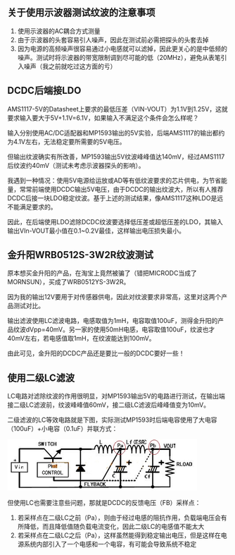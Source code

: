 <!---title:DCDC纹波小实验-->
<!---keywords:电路-->
<!---date:old-->

## 关于使用示波器测试纹波的注意事项

1. 	使用示波器的AC耦合方式测量
2.	由于示波器的头套容易引人噪声，因此在测试前必需把探头的头套去掉
3.	因为电源的高频噪声很容易通过小电感就可以滤掉，因此更关心的是中低频的噪声。测试时将示波器的带宽限制调到尽可能的低（20MHz），避免从表笔引入噪声（我之前就吃过这方面的亏）

## DCDC后端接LDO

AMS1117-5V的Datasheet上要求的最低压差（VIN-VOUT）为1.1V到1.25V，这就要求输入要大于5V+1.1V=6.1V，如果输入不满足这个条件会怎么样呢？

输入分别使用AC/DC适配器和MP1593输出的5V实验，后端AMS1117的输出都约为4.1V左右，无法稳定要所需要的5V电压。

但输出纹波确实有所改善，MP1593输出5V纹波峰峰值达140mV，经过AMS1117后纹波约40mV（测试未考虑示波器探头的影响）。

我遇到一种情况：使用5V电源给运放或AD等有低纹波要求的芯片供电，为节省能量，常常前端使用DCDC输出5V电压，由于DCDC的输出纹波大，所以有人推荐DCDC后接一块LDO稳定纹波。基于上述的测试结果，像AMS1117这种LDO是远不能满足要求的。

因此，在后端使用LDO滤除DCDC纹波要选择低压差或超低压差的LDO，其输入输出VIn-VOUT最小值在0.1~0.2V最佳，这样输出电压损失最小。

## 金升阳WRB0512S-3W2R纹波测试

原本想买金升阳的产品，在淘宝上竟然被骗了（错把MICRODC当成了MORNSUN），买成了WRB0512YS-3W2R。

因为我的输出12V要用于对传感器供电，因此对纹波要求非常高，这里对这两个产品测试对比。

输出滤波使用LC滤波电路，电感取值为1mH，电容取值100uF，测得金升阳的产品纹波dVpp=40mV。另一家的使用50mH电感，电容取值100uF，纹波也才40mV左右，若电感值取1mH，在纹波能达到100mV。

由此可见，金升阳的DCDC产品还是要比一般的DCDC要好一些！

## 使用二级LC滤波

LC电路对滤除纹波的作用很明显，对MP1593输出5V的电路进行测试，在输出端接二级LC滤波前，纹波峰峰值60mV，接二级LC滤波后峰峰值变为10mV。

二级滤波的LC等效电路就是下图，实际测试MP1593时后端电容使用了大电容（100uF）+小电容（0.1uF）并联方式：

![2LC]

但使用LC也需要注意些问题，那就是DCDC的反馈电压（FB）采样点：

1.	若采样点在二级LC之前（Pa），则由于经过电感的阻抗作用，负载端电压会有所降低，而且降低值随负载电流变化，因此二级LC的电感值不能太大
2.	若采样点在二级LC之后（Pa），这样虽然能得到稳定输出电压，但是这样在电源系统内部引入了一个电感和一个电容，有可能会导致系统不稳定


[2LC]:../images/DCDC纹波小实验/2LC.jpg







